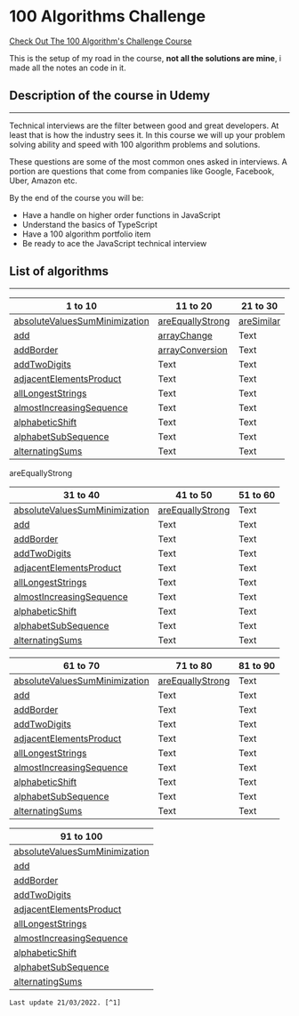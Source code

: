# 100 Algorithms Challenge

<a href='https://www.udemy.com/course/100-algorithms-challenge'>Check Out The 100 Algorithm's Challenge Course</a>

This is the setup of my road in the course, **not all the solutions are mine**, i made all the notes an code in it.

## Description of the course in Udemy
---
Technical interviews are the filter between good and great developers. At least that is how the industry sees it. In this course we will up your problem solving ability and speed with 100 algorithm problems and solutions.

These questions are some of the most common ones asked in interviews. A portion are questions that come from companies like Google, Facebook, Uber, Amazon etc.

By the end of the course you will be:

- Have a handle on higher order functions in JavaScript
- Understand the basics of TypeScript
- Have a 100 algorithm portfolio item
- Be ready to ace the JavaScript technical interview

## List of algorithms
---

| 1 to 10 | 11 to 20 | 21 to 30 |
| ----------- | ----------- | ----------- |
| [absoluteValuesSumMinimization](https://github.com/BlackRoadCode/Algorithms/tree/main/100-algorithms-challenge/absoluteValuesSumMinization) | [areEquallyStrong](https://github.com/BlackRoadCode/Algorithms/tree/main/100-algorithms-challenge/areEquallyStrong) | [areSimilar](https://github.com/BlackRoadCode/Algorithms/tree/main/100-algorithms-challenge/areSimilar) |
| [add](https://github.com/BlackRoadCode/Algorithms/tree/main/100-algorithms-challenge/add) | [arrayChange](https://github.com/BlackRoadCode/Algorithms/tree/main/100-algorithms-challenge/arrayChange) |Text |
| [addBorder](https://github.com/BlackRoadCode/Algorithms/tree/main/100-algorithms-challenge/addBorder) | [arrayConversion](https://github.com/BlackRoadCode/Algorithms/tree/main/100-algorithms-challenge/arrayConversion) |Text |
| [addTwoDigits](https://github.com/BlackRoadCode/Algorithms/tree/main/100-algorithms-challenge/addTwoDigits) | Text |Text |
| [adjacentElementsProduct](https://github.com/BlackRoadCode/Algorithms/tree/main/100-algorithms-challenge/adjacentElementsProduct) | Text |Text |
| [allLongestStrings](https://github.com/BlackRoadCode/Algorithms/tree/main/100-algorithms-challenge/allLongestStrings) | Text |Text |
| [almostIncreasingSequence](https://github.com/BlackRoadCode/Algorithms/tree/main/100-algorithms-challenge/almostIncreasingSequence) | Text |Text |
| [alphabeticShift](https://github.com/BlackRoadCode/Algorithms/tree/main/100-algorithms-challenge/alphabeticShift) | Text |Text |
| [alphabetSubSequence](https://github.com/BlackRoadCode/Algorithms/tree/main/100-algorithms-challenge/alphabetSubSequence) | Text |Text |
| [alternatingSums](https://github.com/BlackRoadCode/Algorithms/tree/main/100-algorithms-challenge/alternatingSums) | Text |Text |

areEquallyStrong

| 31 to 40 | 41 to 50 | 51 to 60 |
| ----------- | ----------- | ----------- |
| [absoluteValuesSumMinimization](https://github.com/BlackRoadCode/Algorithms/tree/main/100-algorithms-challenge/absoluteValuesSumMinization) | [areEquallyStrong](https://github.com/BlackRoadCode/Algorithms/tree/main/100-algorithms-challenge/areEquallyStrong) |Text |
| [add](https://github.com/BlackRoadCode/Algorithms/tree/main/100-algorithms-challenge/add) | Text |Text |
| [addBorder](https://github.com/BlackRoadCode/Algorithms/tree/main/100-algorithms-challenge/addBorder) | Text |Text |
| [addTwoDigits](https://github.com/BlackRoadCode/Algorithms/tree/main/100-algorithms-challenge/addTwoDigits) | Text |Text |
| [adjacentElementsProduct](https://github.com/BlackRoadCode/Algorithms/tree/main/100-algorithms-challenge/adjacentElementsProduct) | Text |Text |
| [allLongestStrings](https://github.com/BlackRoadCode/Algorithms/tree/main/100-algorithms-challenge/allLongestStrings) | Text |Text |
| [almostIncreasingSequence](https://github.com/BlackRoadCode/Algorithms/tree/main/100-algorithms-challenge/almostIncreasingSequence) | Text |Text |
| [alphabeticShift](https://github.com/BlackRoadCode/Algorithms/tree/main/100-algorithms-challenge/alphabeticShift) | Text |Text |
| [alphabetSubSequence](https://github.com/BlackRoadCode/Algorithms/tree/main/100-algorithms-challenge/alphabetSubSequence) | Text |Text |
| [alternatingSums](https://github.com/BlackRoadCode/Algorithms/tree/main/100-algorithms-challenge/alternatingSums) | Text |Text |

| 61 to 70 | 71 to 80 | 81 to 90 |
| ----------- | ----------- | ----------- |
| [absoluteValuesSumMinimization](https://github.com/BlackRoadCode/Algorithms/tree/main/100-algorithms-challenge/absoluteValuesSumMinization) | [areEquallyStrong](https://github.com/BlackRoadCode/Algorithms/tree/main/100-algorithms-challenge/areEquallyStrong) |Text |
| [add](https://github.com/BlackRoadCode/Algorithms/tree/main/100-algorithms-challenge/add) | Text |Text |
| [addBorder](https://github.com/BlackRoadCode/Algorithms/tree/main/100-algorithms-challenge/addBorder) | Text |Text |
| [addTwoDigits](https://github.com/BlackRoadCode/Algorithms/tree/main/100-algorithms-challenge/addTwoDigits) | Text |Text |
| [adjacentElementsProduct](https://github.com/BlackRoadCode/Algorithms/tree/main/100-algorithms-challenge/adjacentElementsProduct) | Text |Text |
| [allLongestStrings](https://github.com/BlackRoadCode/Algorithms/tree/main/100-algorithms-challenge/allLongestStrings) | Text |Text |
| [almostIncreasingSequence](https://github.com/BlackRoadCode/Algorithms/tree/main/100-algorithms-challenge/almostIncreasingSequence) | Text |Text |
| [alphabeticShift](https://github.com/BlackRoadCode/Algorithms/tree/main/100-algorithms-challenge/alphabeticShift) | Text |Text |
| [alphabetSubSequence](https://github.com/BlackRoadCode/Algorithms/tree/main/100-algorithms-challenge/alphabetSubSequence) | Text |Text |
| [alternatingSums](https://github.com/BlackRoadCode/Algorithms/tree/main/100-algorithms-challenge/alternatingSums) | Text |Text |

| 91 to 100 |
| ----------- |
| [absoluteValuesSumMinimization](https://github.com/BlackRoadCode/Algorithms/tree/main/100-algorithms-challenge/absoluteValuesSumMinization) | 
| [add](https://github.com/BlackRoadCode/Algorithms/tree/main/100-algorithms-challenge/add) |
| [addBorder](https://github.com/BlackRoadCode/Algorithms/tree/main/100-algorithms-challenge/addBorder) |
| [addTwoDigits](https://github.com/BlackRoadCode/Algorithms/tree/main/100-algorithms-challenge/addTwoDigits) |
| [adjacentElementsProduct](https://github.com/BlackRoadCode/Algorithms/tree/main/100-algorithms-challenge/adjacentElementsProduct) |
| [allLongestStrings](https://github.com/BlackRoadCode/Algorithms/tree/main/100-algorithms-challenge/allLongestStrings) |
| [almostIncreasingSequence](https://github.com/BlackRoadCode/Algorithms/tree/main/100-algorithms-challenge/almostIncreasingSequence) |
| [alphabeticShift](https://github.com/BlackRoadCode/Algorithms/tree/main/100-algorithms-challenge/alphabeticShift) |
| [alphabetSubSequence](https://github.com/BlackRoadCode/Algorithms/tree/main/100-algorithms-challenge/alphabetSubSequence) |
| [alternatingSums](https://github.com/BlackRoadCode/Algorithms/tree/main/100-algorithms-challenge/alternatingSums) |

    Last update 21/03/2022. [^1]